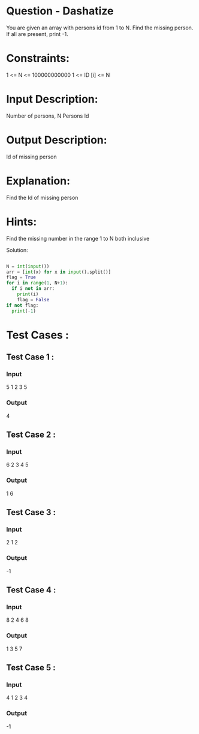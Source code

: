# Question - Dashatize
You are given an array with persons id from 1 to N. Find the missing person. If all are present, print -1.

# Constraints:
1 <= N <= 100000000000
1 <= ID [i] <= N

# Input Description:
Number of persons, N
Persons Id

# Output Description:
Id of missing person

# Explanation:
Find the Id of missing person
# Hints:
Find the missing number in the range 1 to N both inclusive

Solution:

```python

N = int(input())
arr = [int(x) for x in input().split()]
flag = True
for i in range(1, N+1):
  if i not in arr:
    print(i)
    flag = False
if not flag:
  print(-1)

```

# Test Cases :
## Test Case 1 :
### Input
5
1 2 3 5
### Output
4


## Test Case 2 :
### Input
6
2 3 4 5
### Output
1 6


## Test Case 3 :
### Input
2
1 2
### Output
-1


## Test Case 4 :
### Input
8
2 4 6 8
### Output
1 3 5 7


## Test Case 5 :
### Input
4
1 2 3 4
### Output
-1
